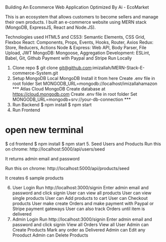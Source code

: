Building An Ecommerce Web Application Optimized By Ai - EcoMarket

This is an ecosystem that allows customers to become sellers and manage their own products. I built an e-commerce website using MERN stack (MongoDB, ExpressJS, React and Node.JS).

Technologies used
HTML5 and CSS3: Semantic Elements, CSS Grid, Flexbox
React: Components, Props, Events, Hooks, Router, Axios
Redux: Store, Reducers, Actions
Node & Express: Web API, Body Parser, File Upload, JWT
MongoDB: Mongoose, Aggregation
Development: ESLint, Babel, Git, Github
Payment with Paypal and Stripe
Run Locally
1. Clone repo
$ git clone git@github.com:imizallah/MERN-Stack-E-commerce-System.git
2. Setup MongoDB
Local MongoDB
Install it from here
Create .env file in root folder
Set MONGODB_URL=mongodb://localhost/imizallahamazon ***
Atlas Cloud MongoDB
Create database at https://cloud.mongodb.com
Create .env file in root folder
Set MONGODB_URL=mongodb+srv://your-db-connection ***
3. Run Backend
$ npm install
$ npm start
4. Run Frontend
# open new terminal
$ cd frontend
$ npm install
$ npm start
5. Seed Users and Products
Run this on chrome: http://localhost:5000/api/users/seed

It returns admin email and password

Run this on chrome: http://localhost:5000/api/products/seed

It creates 6 sample products

6. User Login
Run http://localhost:3000/signin
Enter admin email and password and click signin
User can view all products
User can view single products
User can Add products to cart
User can Checkout products
User make create Orders and make payment with Paypal or Stripe payment gateways
User can also track Orders until item is delivered
7. Admin Login
Run http://localhost:3000/signin
Enter admin email and password and click signin
View all Orders
View all User
Admin can Create Products
Mark any order as Delivered
Admin can Edit any Prooduct
Admin can Delete Products
